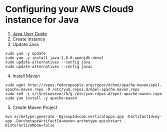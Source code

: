 # Configuring your AWS Cloud9 instance for Java

1. [Java User Guide](https://docs.aws.amazon.com/cloud9/latest/user-guide/sample-java.html)
1. Create instance
1. Update Java

```
sudo yum -y update
sudo yum -y install java-1.8.0-openjdk-devel
sudo update-alternatives --config java
sudo update-alternatives --config javac
```
4. Install Maven
```
sudo wget http://repos.fedorapeople.org/repos/dchen/apache-maven/epel-apache-maven.repo -O /etc/yum.repos.d/epel-apache-maven.repo
sudo sed -i s/\$releasever/6/g /etc/yum.repos.d/epel-apache-maven.repo
sudo yum install -y apache-maven
```
5. Create Maven Project
```
mvn archetype:generate -DgroupId=com.verticalapps.app -DartifactId=my-app -DarchetypeArtifactId=maven-archetype-quickstart -DinteractiveMode=false
```
